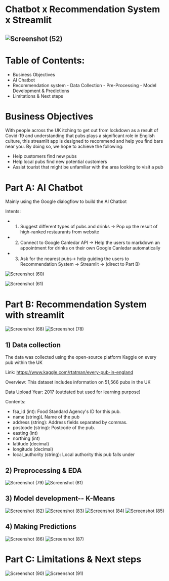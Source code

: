 

# Chatbot x Recommendation System x Streamlit
## ![Screenshot (52)](https://user-images.githubusercontent.com/80455832/122505976-fd800d00-d02f-11eb-98a9-59ade9ff72b0.png)
# Table of Contents:

- Business Objectives
- AI Chatbot
- Recommendation system
          - Data Collection
          - Pre-Processing
          - Model Development & Predictions
- Limitations & Next steps


# Business Objectives
With people across the UK itching to get out from lockdown as a result of Covid-19 and understanding that pubs plays a significant role in English culture, this streamlit app is designed to recommend and help you find bars near you. By doing so, we hope to achieve the following:

- Help customers find new pubs
- Help local pubs find new potential customers
- Assist tourist that might be unfamiliar with the area looking to visit a pub

# Part A: AI Chatbot
Mainly using the Google dialogflow to build the AI Chatbot

Intents:
- 1. Suggest different types of pubs and drinks -> Pop up the result of high-ranked restaurants from website
- 2. Connect to Google Canledar API -> Help the users to markdown an appointment for drinks on their own Google Canledar automatically
- 3. Ask for the nearest pubs-> help guiding the users to Recommendation System -> Streamlit -> (direct to Part B)

![Screenshot (60)](https://user-images.githubusercontent.com/80455832/122524438-b3f0eb80-d04a-11eb-81fc-11c57e2f6d7a.png)

![Screenshot (61)](https://user-images.githubusercontent.com/80455832/122524425-b05d6480-d04a-11eb-91b4-3b53302ca45a.png)


# Part B: Recommendation System with streamlit

![Screenshot (68)](https://user-images.githubusercontent.com/80455832/122540835-98daa780-d05b-11eb-8143-0fbeeffecfdd.png)
![Screenshot (78)](https://user-images.githubusercontent.com/80455832/122547040-30db8f80-d062-11eb-9c38-56d3edecde68.png)

## 1) Data collection
The data was collected using the open-source platform Kaggle on every pub within the UK

Link: https://www.kaggle.com/rtatman/every-pub-in-england

Overview: This dataset includes information on 51,566 pubs in the UK

Data Upload Year: 2017 (outdated but used for learning purpose)

Contents:

- fsa_id (int): Food Standard Agency's ID for this pub.
- name (string)L Name of the pub
- address (string): Address fields separated by commas.
- postcode (string): Postcode of the pub.
- easting (int)
- northing (int)
- latitude (decimal)
- longitude (decimal)
- local_authority (string): Local authority this pub falls under

## 2) Preprocessing & EDA

![Screenshot (79)](https://user-images.githubusercontent.com/80455832/122547050-33d68000-d062-11eb-885c-f78be433fe2b.png)
![Screenshot (81)](https://user-images.githubusercontent.com/80455832/122547091-3cc75180-d062-11eb-86c4-181d4eabae9c.png)

## 3) Model development-- K-Means
![Screenshot (82)](https://user-images.githubusercontent.com/80455832/122547102-3f29ab80-d062-11eb-85ac-637a4a811447.png)
![Screenshot (83)](https://user-images.githubusercontent.com/80455832/122547122-451f8c80-d062-11eb-974a-8c6c871fda67.png)
![Screenshot (84)](https://user-images.githubusercontent.com/80455832/122547126-481a7d00-d062-11eb-9413-b337677e33a0.png)
![Screenshot (85)](https://user-images.githubusercontent.com/80455832/122547136-4bae0400-d062-11eb-992b-5e69f9b65ae9.png)
## 4) Making Predictions
![Screenshot (86)](https://user-images.githubusercontent.com/80455832/122547143-4d77c780-d062-11eb-88ca-c15b5c43470b.png)
![Screenshot (87)](https://user-images.githubusercontent.com/80455832/122547150-4f418b00-d062-11eb-8579-db1874251ee4.png)

# Part C: Limitations & Next steps
![Screenshot (90)](https://user-images.githubusercontent.com/80455832/122547459-b65f3f80-d062-11eb-968b-537afd714fcc.png)
![Screenshot (91)](https://user-images.githubusercontent.com/80455832/122547467-b7906c80-d062-11eb-946c-aca1511651b9.png)




